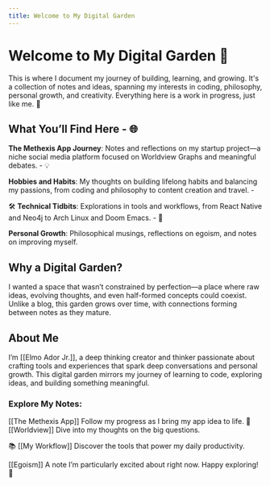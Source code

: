 ```yaml
---
title: Welcome to My Digital Garden
---
```


# Welcome to My Digital Garden 🌱
This is where I document my journey of building, learning, and growing. It's a collection of notes and ideas, spanning my interests in coding, philosophy, personal growth, and creativity. Everything here is a work in progress, just like me. 🚀

## What You’ll Find Here - 🌐 

**The Methexis App Journey**: 
Notes and reflections on my startup project—a niche social media platform focused on Worldview Graphs and meaningful debates. - 💡 

**Hobbies and Habits**: 
My thoughts on building lifelong habits and balancing my passions, from coding and philosophy to content creation and travel. - 

🛠️ **Technical Tidbits**: 
Explorations in tools and workflows, from React Native and Neo4j to Arch Linux and Doom Emacs. - 🌱 

**Personal Growth**:
Philosophical musings, reflections on egoism, and notes on improving myself. 

## Why a Digital Garden? 
I wanted a space that wasn’t constrained by perfection—a place where raw ideas, evolving thoughts, and even half-formed concepts could coexist. Unlike a blog, this garden grows over time, with connections forming between notes as they mature. 
## About Me 
I’m [[Elmo Ador Jr.]], a deep thinking creator and thinker passionate about crafting tools and experiences that spark deep conversations and personal growth. This digital garden mirrors my journey of learning to code, exploring ideas, and building something meaningful.

### Explore My Notes:

[[The Methexis App]] 
Follow my progress as I bring my app idea to life.
📜
[[Worldview]]
 Dive into my thoughts on the big questions.
 
 📚 [[My Workflow]]
  Discover the tools that power my daily productivity.
  
[[Egoism]]
A note I’m particularly excited about right now. Happy exploring! 🌸